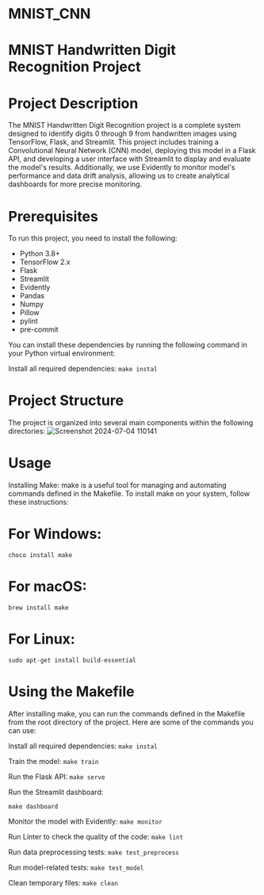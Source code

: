 # MNIST_CNN

# MNIST Handwritten Digit Recognition Project

# Project Description
The MNIST Handwritten Digit Recognition project is a complete system designed to identify digits 0 through 9 from handwritten images using TensorFlow, Flask, and Streamlit. This project includes training a Convolutional Neural Network (CNN) model, deploying this model in a Flask API, and developing a user interface with Streamlit to display and evaluate the model's results. Additionally, we use Evidently to monitor model's performance and data drift analysis, allowing us to create analytical dashboards for more precise monitoring.

# Prerequisites
To run this project, you need to install the following:
- Python 3.8+
- TensorFlow 2.x
- Flask
- Streamlit
- Evidently
- Pandas
- Numpy
- Pillow
- pylint
- pre-commit

You can install these dependencies by running the following command in your Python virtual environment:

Install all required dependencies:
`make instal`

# Project Structure
The project is organized into several main components within the following directories:
![Screenshot 2024-07-04 110141](https://github.com/merrcede/MNIST_CNN1/assets/137411913/c18a9d32-76d0-4fcf-892e-947e61daaaea)

# Usage
Installing Make:
make is a useful tool for managing and automating commands defined in the Makefile. To install make on your system, follow these instructions:

# For Windows:
`choco install make`

# For macOS:
`brew install make`

# For Linux:
`sudo apt-get install build-essential`

# Using the Makefile
After installing make, you can run the commands defined in the Makefile from the root directory of the project. Here are some of the commands you can use:

Install all required dependencies:
`make instal`

Train the model:
`make train`

Run the Flask API:
`make serve`

Run the Streamlit dashboard:

`make dashboard`

Monitor the model with Evidently:
`make monitor`

Run Linter to check the quality of the code:
`make lint`

Run data preprocessing tests:
`make test_preprocess`

Run model-related tests:
`make test_model`

Clean temporary files:
`make clean`


